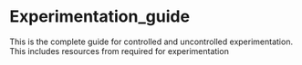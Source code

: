 # Experimentation_guide
This is the complete guide for controlled and uncontrolled experimentation. This includes resources from required for experimentation
